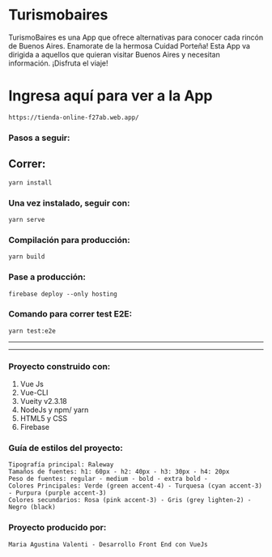 <!-- @format -->

# Turismobaires

TurismoBaires es una App que ofrece alternativas para conocer cada rincón de
Buenos Aires. Enamorate de la hermosa Cuidad Porteña! Esta App va dirigida a
aquellos que quieran visitar Buenos Aires y necesitan información. ¡Disfruta el
viaje!

# Ingresa aquí para ver a la App

```
https://tienda-online-f27ab.web.app/

```

### Pasos a seguir:

## Correr:

```
yarn install

```

### Una vez instalado, seguir con:

```
yarn serve
```

### Compilación para producción:

```
yarn build

```

### Pase a producción:

```
firebase deploy --only hosting

```

### Comando para correr test E2E:

```
yarn test:e2e

```

---

---

### Proyecto construido con:

1.  Vue Js
2.  Vue-CLI
3.  Vueity v2.3.18
4.  NodeJs y npm/ yarn
5.  HTML5 y CSS
6.  Firebase

### Guía de estilos del proyecto:

```
Tipografía principal: Raleway
Tamaños de fuentes: h1: 60px - h2: 40px - h3: 30px - h4: 20px
Peso de fuentes: regular - medium - bold - extra bold -
Colores Principales: Verde (green accent-4) - Turquesa (cyan accent-3) - Purpura (purple accent-3)
Colores secundarios: Rosa (pink accent-3) - Gris (grey lighten-2) - Negro (black)

```

### Proyecto producido por:

```
Maria Agustina Valenti - Desarrollo Front End con VueJs

```
